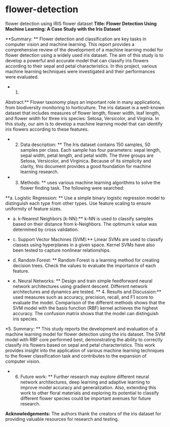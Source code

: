 # flower-detection
flower detection using IRIS flower dataset
**Title: Flower Detection Using Machine Learning: A Case Study with the Iris Dataset**

**Summary: **
Flower detection and classification are key tasks in computer vision and machine learning. This report provides a comprehensive review of the development of a machine learning model for flower detection using a widely used iris dataset. The aim of this study is to develop a powerful and accurate model that can classify iris flowers according to their sepal and petal characteristics. In this project, various machine learning techniques were investigated and their performances were evaluated.

* 1.
Abstract:**
Flower taxonomy plays an important role in many applications, from biodiversity monitoring to horticulture. The iris dataset is a well-known dataset that includes measures of flower length, flower width, leaf length, and flower width for three iris species: Setosa, Versicolor, and Virginia. In this study, our aim is to develop a machine learning model that can identify iris flowers according to these features.

* 2. Data description: ** The
Iris dataset contains 150 samples, 50 samples per class.
Each sample has four parameters: sepal length, sepal width, petal length, and petal width. The three groups are Setosa, Versicolor, and Virginica. Because of its simplicity and clarity, this document provides a good foundation for machine learning research.

* 3. Methods: **
uses various machine learning algorithms to solve the flower finding task.
The following were searched:

**a. Logistic Regression: **
Use a simple binary logistic regression model to distinguish each type from other types. Use feature scaling to ensure uniformity of feature sizes.

* a. k-Nearest Neighbors (k-NN):**
k-NN is used to classify samples based on their distance from k-Neighbors.
The optimum k value was determined by cross validation.

* c. Support Vector Machines (SVM):**
Linear SVMs are used to classify classes using hyperplanes in a given space. Kernel SVMs have also been tested to capture nonlinear relationships.

* d.
Random Forest: **
Random Forest is a learning method for creating decision trees. Check the values ​​to evaluate the importance of each feature.

* e. Neural Networks: **
Design and train simple feedforward neural network architectures using gradient descent. Different network architectures and dynamics are tested.
** 4. Results and Discussion:**
used measures such as accuracy, precision, recall, and F1 score to evaluate the model. Comparison of the different methods shows that the SVM model with the basis function (RBF) kernel achieves the highest accuracy. The confusion matrix shows that the model can distinguish iris species.

*5.
Summary: **
This study reports the development and evaluation of a machine learning model for flower detection using the iris dataset. The SVM model with RBF core performed best, demonstrating the ability to correctly classify iris flowers based on sepal and petal characteristics. This work provides insight into the application of various machine learning techniques to the flower classification task and contributes to the expansion of computer vision.

* 6. Future work: **
Further research may explore different neural network architectures, deep learning and adaptive learning to improve model accuracy and generalization.
Also, extending this work to other floral materials and exploring its potential to classify different flower species could be important avenues for future research.

**Acknowledgements:**
The authors thank the creators of the iris dataset for providing valuable resources for research and testing.
